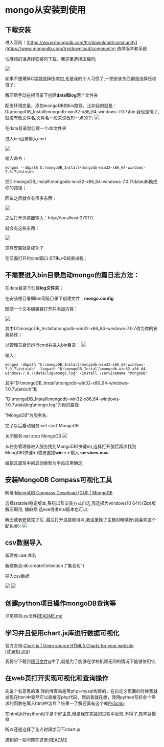 # mongo从安装到使用

## 下载安装

进入官网：[https://www.mongodb.com/try/download/community](https://www.mongodb.com/try/download/community) 选择版本和系统

怕麻烦的话选择安装包下载，我这里选择压缩包;

![](./all_img/包下载.png)

如果不想爆掉C盘就选择压缩包,也是我的个人习惯了,一把安装东西都是选择压缩包了;

解压后手动在根目录下创建**data和log**两个文件夹

配置环境变量，添加mongoDB的bin路径，比如我的就是：D:\mongoDB_Install\mongodb-win32-x86_64-windows-7.0.7\bin
我也是懒了,就没有改文件名,文件名一般来说改短一点的了;
![](./all_img/系统环境变量.png)

在data目录里创建一个db文件夹

进入bin目录输入cmd

![](./all_img/cmd.png)

输入命令：
```shell
mongod --dbpath D:\mongoDB_Install\mongodb-win32-x86_64-windows-7.0.7\data\db
```

把D:\mongoDB_Install\mongodb-win32-x86_64-windows-7.0.7\data\db换成你的路径；

回车之后就会有很多东西：

![](./all_img/初始化.png)

之后打开浏览器输入：http://localhost:27017/

就会有这些东西：

![](./all_img/localhost27017.png)

这样安装就是成功了

在前面打开的cmd窗口 **CTRL+C**结束进程；

## 不需要进入bin目录启动mongo的篇日志方法：

在data目录下创建**log文件夹**；

在安装根目录即bin同级目录下创建文件：**mongo.config**

随便一个文本编辑器打开并添加内容：

![](./all_img/配置文件.png)

其中D:\mongoDB_Install\mongodb-win32-x86_64-windows-7.0.7改为你的安装路径；

以管理员身份运行cmd并进入bin目录；
![](./all_img/管理员cmd.png)

输入：
```shell
mongod -dbpath "D:\mongoDB_Install\mongodb-win32-x86_64-windows-7.0.7\data\db" -logpath "D:\mongoDB_Install\mongodb-win32-x86_64-windows-7.0.7\data\log\mongo.log" -install -serviceName "MongoDB"
```
其中"D:\mongoDB_Install\mongodb-win32-x86_64-windows-7.0.7\data\db"和

"D:\mongoDB_Install\mongodb-win32-x86_64-windows-7.0.7\data\log\mongo.log"为你的路径

"MongoDB"为服务名;

完了以后启动服务:net start MongoDB

关闭服务:net stop MongoDB
![](./all_img/start.png)

从任务管理器进入服务找到MongoDB(快键m),选择打开服后再次找到MongDB(快键m)或者直接**win + r** 输入 **services.msc**

编辑其属性中的启动类型为手动应用确定;

## **安装MongoDB Compass可视化工具**

网址:[MongoDB Compass Download (GUI) | MongoDB](https://www.mongodb.com/try/download/atlascli)

选择(stable)稳定版本,系统以及安装方式自选,我选择为windows10 64位(Zip)版解压即用;
嫌麻烦 选exe或者msi版本也可以;

解压或者安装完了后 ,最后打开连接就可以,我这里换了主题对眼睛好(我喜欢这个配色😍):
![](./all_img/install—Ok.png)

## csv数据导入

新建库:use 库名

新建集合:db.createCollection ("集合名")

导入csv数据

![](./all_img/导入csv.png)
![](./all_img/导入csv2.png)



## 创建python项目操作mongoDB查询等
详见项目.py文件[README.md](./README.md)

## 学习并且使用chart.js库进行数据可视化

官方文档:[Chart.js | Open source HTML5 Charts for your website (chartjs.org)](https://www.chartjs.org/)

我将它下载到[项目文件js](./js/chart.js)中了,就是为了能够在学校机房无网的情况下能够使用它;

## 在web页打开实现可视化和查询操作

先说个有意思的事:我的博客站是用php+mysql构建的，在自定义页面的时候我就发现在html中竟然可以直接写php代码，然后我就在想，我用python写好各个需求的函数在填入html中怎样？结果一了解还真有这个库[PyScrip](https://pyscript.net/);

在html运行python似乎是个好主意,但是我在实践的过程中发现,不得了,效率巨慢😅

所以还是选择了花点时间学习下chart.js

遇到的一些问题在这里:[README](https://github.com/ShaogHong/-python-SQL/blob/6cc4364b3f1fa355f5d800297e247bf831b627b0/%E6%8C%96%E5%9D%91%E8%B8%A9%E5%9D%91%E5%A1%AB%E5%9D%91.md)

